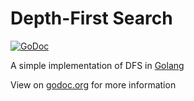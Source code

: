 # Depth-First Search

[![GoDoc](https://godoc.org/github.com/JulesMike/toys/dfsgrid/dfs?status.svg)](https://godoc.org/github.com/JulesMike/toys/dfsgrid/dfs)

A simple implementation of DFS in [Golang](https://golang.org/)

View on [godoc.org](https://godoc.org/github.com/JulesMike/toys/dfsgrid/dfs) for more information
